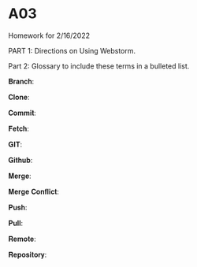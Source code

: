 # A03
Homework for 2/16/2022


PART 1: Directions on Using Webstorm.

Part 2: Glossary to include these terms in a bulleted list.

𝐁𝐫𝐚𝐧𝐜𝐡: 

𝐂𝐥𝐨𝐧𝐞:

𝐂𝐨𝐦𝐦𝐢𝐭:

𝐅𝐞𝐭𝐜𝐡:

𝐆𝐈𝐓:

𝐆𝐢𝐭𝐡𝐮𝐛:

𝐌𝐞𝐫𝐠𝐞:

𝐌𝐞𝐫𝐠𝐞 𝐂𝐨𝐧𝐟𝐥𝐢𝐜𝐭:

𝐏𝐮𝐬𝐡:

𝐏𝐮𝐥𝐥:

𝐑𝐞𝐦𝐨𝐭𝐞:

𝐑𝐞𝐩𝐨𝐬𝐢𝐭𝐨𝐫𝐲:
